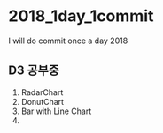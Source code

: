 # 2018_1day_1commit

I will do commit once a day 2018

## D3 공부중
1. RadarChart
2. DonutChart
3. Bar with Line Chart
4. 